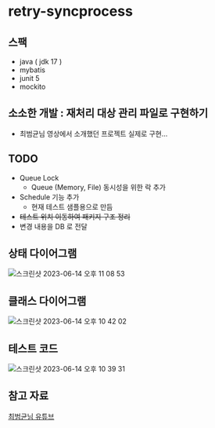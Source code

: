 # retry-syncprocess

## 스팩
* java ( jdk 17 )
* mybatis
* junit 5
* mockito

## 소소한 개발 : 재처리 대상 관리 파일로 구현하기
* 최범균님 영상에서 소개했던 프로젝트 실제로 구현...

## TODO
* Queue Lock 
  * Queue (Memory, File) 동시성을 위한 락 추가
* Schedule 기능 추가
  * 현재 테스트 샘플용으로 만듬
* ~~테스트 위치 이동하여 패키지 구조 정리~~
* 변경 내용을 DB 로 전달

## 상태 다이어그램
![스크린샷 2023-06-14 오후 11 08 53](https://github.com/snowlight-aemt/retry-syncprocess/assets/82430645/c1e2e3b6-939c-431b-a103-4eca3625495d)

## 클래스 다이어그램
![스크린샷 2023-06-14 오후 10 42 02](https://github.com/snowlight-aemt/retry-syncprocess/assets/82430645/3a924d27-ea59-473b-82ae-103c635cf6ed)

## 테스트 코드
![스크린샷 2023-06-14 오후 10 39 31](https://github.com/snowlight-aemt/retry-syncprocess/assets/82430645/535e8f8e-ca1f-4d43-b985-65ed7a3011cc)

## 참고 자료
[최범균님 유튜브](https://www.youtube.com/watch?v=xCe_U1kNmZM)
